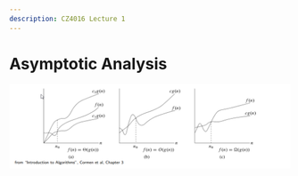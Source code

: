 ```yaml
---
description: CZ4016 Lecture 1
---
```


# Asymptotic Analysis

![](<../.gitbook/assets/image (2) (1) (1) (1) (1) (1).png>)

